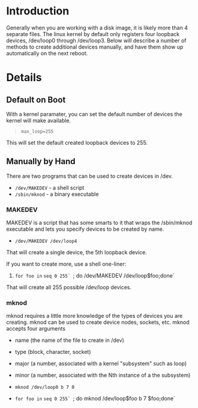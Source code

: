 # Introduction #

Generally when you are working with a disk image, it is likely more than 4 separate files.  The linux kernel by default only registers four loopback devices, /dev/loop0 through /dev/loop3.  Below will describe a number of methods to create additional devices manually, and have them show up automatically on the next reboot.

# Details #

## Default on Boot ##

With a kernel paramater, you can set the default number of devices the kernel will make available.

> `max_loop=255`

This will set the default created loopback devices to 255.

## Manually by Hand ##

There are two programs that can be used to create devices in /dev.

  * `/dev/MAKEDEV` - a shell script
  * `/sbin/mknod` - a binary executable

### MAKEDEV ###

MAKEDEV is a script that has some smarts to it that wraps the /sbin/mknod executable and lets you specify devices to be created by name.

  * `/dev/MAKEDEV /dev/loop4`

That will create a single device, the 5th loopback device.

If you want to create more, use a shell one-liner:

  1. `for foo in` ``````seq 0 255` ``````; do /dev/MAKEDEV /dev/loop$foo;done`

That will create all 255 possible /dev/loop devices.

### mknod ###

mknod requires a little more knowledge of the types of devices you are creating.  mknod can be used to create device nodes, sockets, etc.  mknod accepts four arguments

  * name (the name of the file to create in /dev)
  * type (block, character, socket)
  * major (a number, associated with a kernel "subsystem" such as loop)
  * minor (a number, associated with the Nth instance of a the subsystem)

  * `mknod /dev/loop0 b 7 0`

  * `for foo in` ``````seq 0 255` ``````; do mknod /dev/loop$foo b 7 $foo;done`